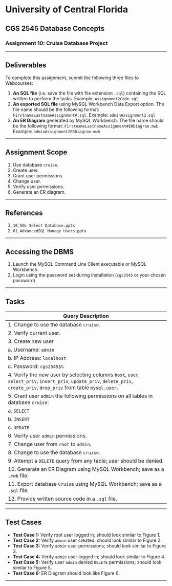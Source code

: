 # University of Central Florida
## CGS 2545 Database Concepts
### Assignment 10: Cruise Database Project

---

## Deliverables

To complete this assignment, submit the following three files to Webcourses:

1. **An SQL file** (i.e. save the file with file extension `.sql`) containing the SQL written to perform the tasks. Example: `Assignment2Code.sql`
2. **An exported SQL file** using MySQL Workbench Data Export option. The file name should be the following format: `FirstnameLastnameAssignment#.sql`. Example: `adminAssignment2.sql`
3. **An ER Diagram** generated by MySQL Workbench. The file name should be the following format: `FirstnameLastnameAssignment#ERDiagram.mwb`. Example: `adminAssignment2ERDiagram.mwb`

---

## Assignment Scope

1. Use database `cruise`.
2. Create user.
3. Grant user permissions.
4. Change user.
5. Verify user permissions.
6. Generate an ER diagram.

---

## References

1. `10_SQL Select Database.pptx`
2. `61_AdvancedSQL Manage Users.pptx`

---

## Accessing the DBMS

1. Launch the MySQL Command Line Client executable or MySQL Workbench.
2. Login using the password set during installation (`cgs2545` or your chosen password).

---

## Tasks

| Query Description                                                                                  |
|----------------------------------------------------------------------------------------------------|
| 1. Change to use the database `cruise`.                                                          |
| 2. Verify current user.                                                                            |
| 3. Create new user                                                                                 |
|    a. Username: `admin`                                                                            |
|    b. IP Address: `localhost`                                                                      |
|    c. Password: `cgs2545$%`                                                                        |
| 4. Verify the new user by selecting columns `host`, `user`, `select_priv`, `insert_priv`, `update_priv`, `delete_priv`, `create_priv`, `drop_priv` from table `mysql.user`. |
| 5. Grant user `admin` the following permissions on all tables in database `cruise`:             |
|    a. `SELECT`                                                                                     |
|    b. `INSERT`                                                                                     |
|    c. `UPDATE`                                                                                     |
| 6. Verify user `admin` permissions.                                                                |
| 7. Change user from `root` to `admin`.                                                            |
| 8. Change to use the database `cruise`.                                                          |
| 9. Attempt a `DELETE` query from any table; user should be denied.                                |
| 10. Generate an ER Diagram using MySQL Workbench; save as a `.mwb` file.                         |
| 11. Export database `Cruise` using MySQL Workbench; save as a `.sql` file.                      |
| 12. Provide written source code in a `.sql` file.                                               |

---

## Test Cases

- **Test Case 1:** Verify root user logged in; should look similar to Figure 1.
- **Test Case 2:** Verify `admin` user created; should look similar to Figure 2.
- **Test Case 3:** Verify `admin` user permissions; should look similar to Figure 3.
- **Test Case 4:** Verify `admin` user logged in; should look similar to Figure 4.
- **Test Case 5:** Verify user `admin` denied `DELETE` permissions; should look similar to Figure 5.
- **Test Case 6:** ER Diagram should look like Figure 6.

---

